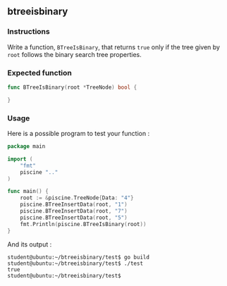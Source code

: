 ## btreeisbinary

### Instructions

Write a function, `BTreeIsBinary`, that returns `true` only if the tree given by `root` follows the binary search tree properties.

### Expected function

```go
func BTreeIsBinary(root *TreeNode) bool {

}
```

### Usage

Here is a possible program to test your function :

```go
package main

import (
	"fmt"
	piscine ".."
)

func main() {
	root := &piscine.TreeNode{Data: "4"}
	piscine.BTreeInsertData(root, "1")
	piscine.BTreeInsertData(root, "7")
	piscine.BTreeInsertData(root, "5")
	fmt.Println(piscine.BTreeIsBinary(root))
}
```

And its output :

```console
student@ubuntu:~/btreeisbinary/test$ go build
student@ubuntu:~/btreeisbinary/test$ ./test
true
student@ubuntu:~/btreeisbinary/test$
```
